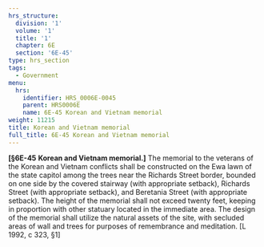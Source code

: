 ```yaml
---
hrs_structure:
  division: '1'
  volume: '1'
  title: '1'
  chapter: 6E
  section: '6E-45'
type: hrs_section
tags:
  - Government
menu:
  hrs:
    identifier: HRS_0006E-0045
    parent: HRS0006E
    name: 6E-45 Korean and Vietnam memorial
weight: 11215
title: Korean and Vietnam memorial
full_title: 6E-45 Korean and Vietnam memorial
---
```

**[§6E-45** **Korean and Vietnam memorial.]** The memorial to the veterans of the Korean and Vietnam conflicts shall be constructed on the Ewa lawn of the state capitol among the trees near the Richards Street border, bounded on one side by the covered stairway (with appropriate setback), Richards Street (with appropriate setback), and Beretania Street (with appropriate setback). The height of the memorial shall not exceed twenty feet, keeping in proportion with other statuary located in the immediate area. The design of the memorial shall utilize the natural assets of the site, with secluded areas of wall and trees for purposes of remembrance and meditation. [L 1992, c 323, §1]